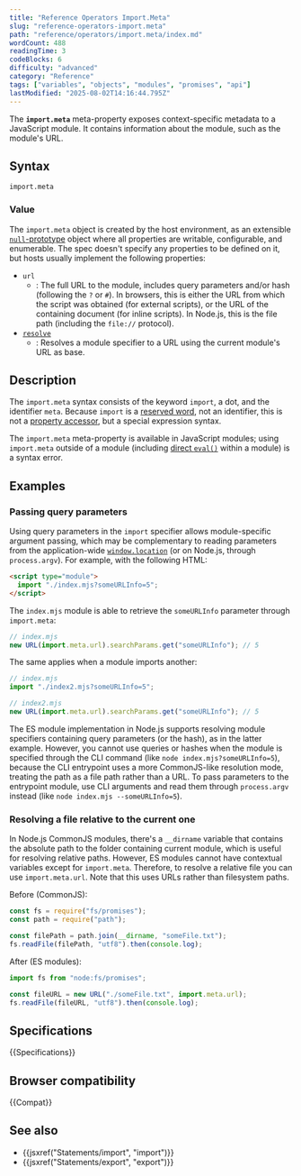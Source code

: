 ```yaml
---
title: "Reference Operators Import.Meta"
slug: "reference-operators-import.meta"
path: "reference/operators/import.meta/index.md"
wordCount: 488
readingTime: 3
codeBlocks: 6
difficulty: "advanced"
category: "Reference"
tags: ["variables", "objects", "modules", "promises", "api"]
lastModified: "2025-08-02T14:16:44.795Z"
---
```



The **`import.meta`** meta-property exposes context-specific metadata to a JavaScript module. It contains information about the module, such as the module's URL.

## Syntax

```js-nolint
import.meta
```

### Value

The `import.meta` object is created by the host environment, as an extensible [`null`-prototype](/en-US/docs/Web/JavaScript/Reference/Global_Objects/Object#null-prototype_objects) object where all properties are writable, configurable, and enumerable. The spec doesn't specify any properties to be defined on it, but hosts usually implement the following properties:

- `url`
  - : The full URL to the module, includes query parameters and/or hash (following the `?` or `#`). In browsers, this is either the URL from which the script was obtained (for external scripts), or the URL of the containing document (for inline scripts). In Node.js, this is the file path (including the `file://` protocol).
- [`resolve`](/en-US/docs/Web/JavaScript/Reference/Operators/import.meta/resolve)
  - : Resolves a module specifier to a URL using the current module's URL as base.

## Description

The `import.meta` syntax consists of the keyword `import`, a dot, and the identifier `meta`. Because `import` is a [reserved word](/en-US/docs/Web/JavaScript/Reference/Lexical_grammar#reserved_words), not an identifier, this is not a [property accessor](/en-US/docs/Web/JavaScript/Reference/Operators/Property_accessors), but a special expression syntax.

The `import.meta` meta-property is available in JavaScript modules; using `import.meta` outside of a module (including [direct `eval()`](/en-US/docs/Web/JavaScript/Reference/Global_Objects/eval#direct_and_indirect_eval) within a module) is a syntax error.

## Examples

### Passing query parameters

Using query parameters in the `import` specifier allows module-specific argument passing, which may be complementary to reading parameters from the application-wide [`window.location`](/en-US/docs/Web/API/Window/location) (or on Node.js, through `process.argv`). For example, with the following HTML:

```html
<script type="module">
  import "./index.mjs?someURLInfo=5";
</script>
```

The `index.mjs` module is able to retrieve the `someURLInfo` parameter through `import.meta`:

```js
// index.mjs
new URL(import.meta.url).searchParams.get("someURLInfo"); // 5
```

The same applies when a module imports another:

```js
// index.mjs
import "./index2.mjs?someURLInfo=5";

// index2.mjs
new URL(import.meta.url).searchParams.get("someURLInfo"); // 5
```

The ES module implementation in Node.js supports resolving module specifiers containing query parameters (or the hash), as in the latter example. However, you cannot use queries or hashes when the module is specified through the CLI command (like `node index.mjs?someURLInfo=5`), because the CLI entrypoint uses a more CommonJS-like resolution mode, treating the path as a file path rather than a URL. To pass parameters to the entrypoint module, use CLI arguments and read them through `process.argv` instead (like `node index.mjs --someURLInfo=5`).

### Resolving a file relative to the current one

In Node.js CommonJS modules, there's a `__dirname` variable that contains the absolute path to the folder containing current module, which is useful for resolving relative paths. However, ES modules cannot have contextual variables except for `import.meta`. Therefore, to resolve a relative file you can use `import.meta.url`. Note that this uses URLs rather than filesystem paths.

Before (CommonJS):

```js
const fs = require("fs/promises");
const path = require("path");

const filePath = path.join(__dirname, "someFile.txt");
fs.readFile(filePath, "utf8").then(console.log);
```

After (ES modules):

```js
import fs from "node:fs/promises";

const fileURL = new URL("./someFile.txt", import.meta.url);
fs.readFile(fileURL, "utf8").then(console.log);
```

## Specifications

{{Specifications}}

## Browser compatibility

{{Compat}}

## See also

- {{jsxref("Statements/import", "import")}}
- {{jsxref("Statements/export", "export")}}
